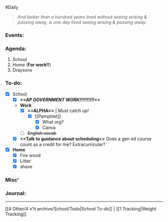 #Daily
>*And better than a hundred years lived without seeing arising & passing away, is one day lived seeing arising & passing away.*
### Events:


### Agenda:
1. School
2. Home (**For work!!**)
3. Draysons

### To-do:
- [x] School
	- [x] ***==AP GOVERNMENT WORK!!!!!!!!!!==***
	- **Work**
		- [x] **==ALPHA==** | Must catch up!
			- [x] [[Pamphlet]]
				- [x] What org?
				- [x] Canva
		- [ ] ~~English vocab~~
	- [x] **==Talk to guidance about scheduling==**
		Does a gen ed course count as a credit for me? Extracurricular?

- [x] **Home**
	- [x] Fire wood
	- [x] Litter
	- [x] shave
### Misc'


### Journal:


---
[[4 Other/4 v'lt archive/School/Todo|School To-do]] | [[1 Tracking|Weight Tracking]]